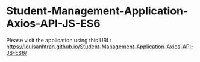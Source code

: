 # Student-Management-Application-Axios-API-JS-ES6
Please visit the application using this URL: https://louisanhtran.github.io/Student-Management-Application-Axios-API-JS-ES6/
